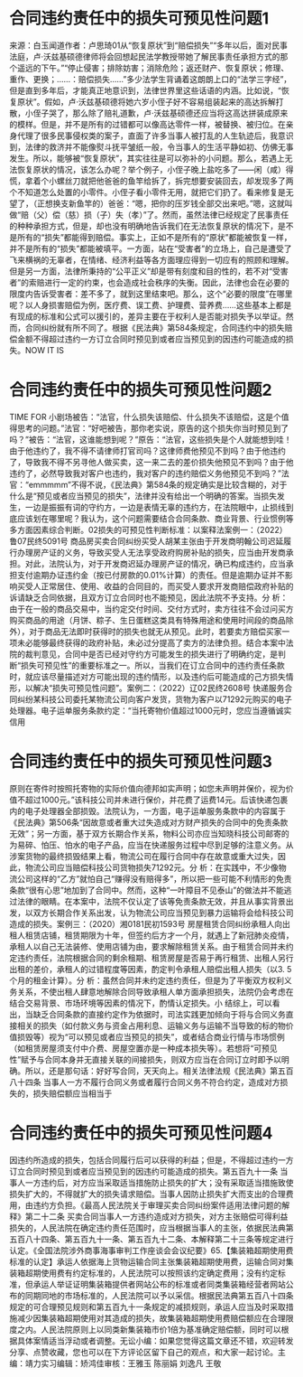 # 合同违约责任中的损失可预见性问题1

来源：白玉闻道作者：卢思琦01从“恢复原状”到“赔偿损失”“多年以后，面对民事法庭，卢·沃兹基硕德律师将会回想起民法学教授带她了解民事责任承担方式的那个遥远的下午。”“停止侵害；排除妨害；消除危险；返还财产、恢复原状；修理、重作、更换；……：赔偿损失……”多少法学生背诵着这朗朗上口的“法学三字经”，但是直到多年后，才能真正地意识到，法律世界里这些话语的内涵。比如说，“恢复原状”。假如，卢·沃兹基硕德将她六岁小侄子好不容易组装起来的高达拆解打散，小侄子哭了，那么除了赔礼道歉，卢·沃兹基硕德还应当将这高达拼装成原来的模样。但是，并不是所有的过错都可以像高达零件一样，被替换、被归位。在亲身代理了很多民事侵权类的案子，直面了许多当事人被打乱的人生轨迹后，我意识到，法律的救济并不能像熨斗抚平皱纸一般，令当事人的生活平静如初、仿佛无事发生。所以，能够被“恢复原状”，其实往往是可以弥补的小问题。那么，若遇上无法恢复原状的情况，该怎么办呢？举个例子，小侄子晚上盐吃多了——闲（咸）得慌，拿着个小螺丝刀就把他爸爸的鱼竿给拆了，拆完想要安装回去，却发现多了两个不知道怎么处置的小零件。小侄子看小零件无用，就把它们扔了。看来修复是无望了，（正想换支新鱼竿的）爸爸：“嗯，把你的压岁钱全部交出来吧。”嗯，这就叫做“赔（父）偿（慈）损（子）失（孝）”了。然而，虽然法律已经规定了民事责任的种种承担方式，但是，却也没有明确地告诉我们在无法恢复原状的情况下，是不是所有的“损失”都能得到赔偿。事实上，正如不是所有的“原状”都能被恢复一样，并不是所有的“损失”都能被填平。一方面，站在“受害者”的立场上，自己是遭受了飞来横祸的无辜者，在情绪、经济利益等各方面理应得到一切应有的照顾和理解。但是另一方面，法律所秉持的“公平正义”却是带有刻度和目的性的，若不对“受害者”的索赔进行一定的约束，也会造成社会秩序的失衡。因此，法律也会在必要的限度内告诉受害者：差不多了，就到这里结束吧。那么，这个“必要的限度”在哪里呢？以人身损害赔偿为例，医疗费、误工费、护理费、营养费……这些基本上都是有现成的标准和公式可以援引的，差异主要在于权利人是否能对损失予以举证。然而，合同纠纷就有所不同了。根据《民法典》第584条规定，合同违约中的损失赔偿金额不得超过违约一方订立合同时预见到或者应当预见到的因违约可能造成的损失。NOW IT IS

# 合同违约责任中的损失可预见性问题2

 TIME FOR 小剧场被告：“法官，什么损失该赔偿、什么损失不该赔偿，这是个值得思考的问题。”法官：“好吧被告，那你老实说，原告的这个损失你当时预见到了吗？”被告：“法官，这谁能想到呢？”原告：“法官，这些损失是个人就能想到哇！由于他违约了，我不得不请律师打官司吗？这律师费他预见不到吗？由于他违约了，导致我不得不另寻他人做买卖，这一来二去的差价损失他预见不到吗？由于他违约了，必然导致我对客户也违约，我对客户的违约赔偿义务他预见不到吗？”法官：“emmmmm”不得不说，《民法典》第584条的规定确实是比较含糊的，对于什么是“预见或者应当预见的损失”，法律并没有给出一个明确的答案。当损失发生，一边是振振有词的守约方，一边是表情无辜的违约方，在法院眼中，止损线到底应该划在哪里呢？我认为，这个问题需要结合合同条款、商业背景、行业惯例等多方面因素综合判断。02损失的可预见性判断标准：以案释法案例一：（2022）鲁07民终5091号 商品房买卖合同纠纷买受人胡某主张由于开发商明翰公司迟延履行办理房产证的义务，导致买受人无法享受政府购房补贴的损失，应当由开发商承担。对此，法院认为，对于开发商迟延办理房产证的情况，确已构成违约，应当承担支付逾期办证违约金（按已付房款的0.01%计算）的责任。但是逾期办证并不影响买受人正常居住、使用、收益的合同目的，而买受人要求开发商赔偿政府补贴的诉请缺乏合同依据，且双方订立合同时也不能预见，因此法院不予支持。分 析：由于在一般的商品交易中，当约定交付时间、交付方式时，卖方往往不会过问买方购买商品的用途（月饼、粽子、生日蛋糕这类具有特殊用途和使用时间段的商品除外），对于商品无法即时获得时的损失也就无从预见。此时，若要卖方赔偿买家一项未必能够最终获得的政府补贴，未必过分提高了卖方的法律负担。结合本案中法院的裁判意见，合同中是否已经对守约方可能发生的损失进行了明确约定，是判断“损失可预见性”的重要标准之一。所以，当我们在订立合同中的违约责任条款时，就应该尽量描述对方可能出现的违约情形，以及违约后可能造成的己方损失情形，以解决“损失可预见性问题”。案例二：（2022）辽02民终2608号 快递服务合同纠纷某科技公司委托某物流公司向客户发货，货物为客户以71292元购买的电子处理器。电子运单服务条款约定：“当托寄物价值超过1000元时，您应当遵循诚实信用

# 合同违约责任中的损失可预见性问题3

原则在寄件时按照托寄物的实际价值向德邦如实声明；如您未声明并保价，视为价值不超过1000元。”该科技公司并未进行保价，并花费了运费14元。后该快递包裹内的电子处理器全部损毁。法院认为，一方面，电子运单服务条款中的内容属于《民法典》第506条“因故意或者重大过失造成对方财产损失的合同中的免责条款无效”；另一方面，基于双方长期合作关系，物料公司亦应当知晓科技公司邮寄的为易碎、怕压、怕水的电子产品，应当在快递服务过程中尽到足够的注意义务。从涉案货物的最终损毁结果上看，物流公司在履行合同中存在故意或重大过失，因此，物流公司应当赔偿科技公司货物损失71292元。分 析：在实践中，不少像物流公司这样的“乙方”就怕自己“赚得没有赔得多”，所以把一些可能不利情形的免责条款“很有心思”地加到了合同中。然而，这种“一叶障目不见泰山”的做法并不能逃过法律的眼睛。在本案中，法院不仅认定了该等免责条款无效，并且从事实背景出发，以双方长期合作关系出发，认为物流公司应当预见到暴力运输将会给科技公司造成的损失。案例三：（2020）湘0181民初1593号 房屋租赁合同纠纷承租人向出租人租赁店铺，租赁期限为十年，但签约后方才一个月，就遇上了新冠肺炎疫情，承租人以自己无法装修、使用店铺为由，要求解除租赁关系。由于租赁合同并未约定违约责任，法院根据合同的剩余租期、租赁房屋是否易于再行租赁、出租人另行出租的差价，承租人的过错程度等因素，酌定判令承租人赔偿出租人损失（以3. 5个月的租金计算）。分 析：虽然合同并未约定违约责任，但是为了平衡双方权利义务关系，不使出租人肆意地解除合同导致承租人单方面承担损失，法院仍会考虑在结合交易背景、市场环境等因素的情况下，酌情认定损失。小 结综上，可以看出，当缺乏合同条款的直接约定作为依据时，司法实践更加倾向于将与合同义务直接相关的损失（如付款义务与资金占用利息、运输义务与运输不当导致的标的物价值损毁等）视为“可以预见或者应当预见的损失”，或者结合商业行情与市场惯例（如租赁房屋须支付中介费、房屋空置亦是一种成本损失等）。若想将“可预见性”赋予与合同本身并无直接关联的间接损失，则双方应当在合同订立时即予以明确。所以，还是那句话：好好写合同，天天向上。相关法律法规《民法典》第五百八十四条 当事人一方不履行合同义务或者履行合同义务不符合约定，造成对方损失的，损失赔偿额应当相当于

# 合同违约责任中的损失可预见性问题4

因违约所造成的损失，包括合同履行后可以获得的利益；但是，不得超过违约一方订立合同时预见到或者应当预见到的因违约可能造成的损失。第五百九十一条 当事人一方违约后，对方应当采取适当措施防止损失的扩大；没有采取适当措施致使损失扩大的，不得就扩大的损失请求赔偿。当事人因防止损失扩大而支出的合理费用，由违约方负担。《最高人民法院关于审理买卖合同纠纷案件适用法律问题的解释》第二十二条 买卖合同当事人一方违约造成对方损失，对方主张赔偿可得利益损失的，人民法院在确定违约责任范围时，应当根据当事人的主张，依据民法典第五百八十四条、第五百九十一条、第五百九十二条、本解释第二十三条等规定进行认定。《全国法院涉外商事海事审判工作座谈会会议纪要》65.【集装箱超期使用费标准的认定】承运人依据海上货物运输合同主张集装箱超期使用费，运输合同对集装箱超期使用费有约定标准的，人民法院可以按照该约定确定费用；没有约定标准，但承运人举证证明集装箱提供者网站公布的标准或者同类集装箱经营者网站公布的同期同地的市场标准的，人民法院可以予以采信。根据民法典第五百八十四条规定的可合理预见规则和第五百九十一条规定的减损规则，承运人应当及时采取措施减少因集装箱超期使用对其造成的损失，故集装箱超期使用费赔偿额应在合理限度之内。人民法院原则上以同类新集装箱市价1倍为基准确定赔偿额，同时可以根据具体案情适当浮动或者调整。无讼小编：如果您觉得这篇文章还不错，欢迎转发分享、点赞收藏，您也可以在下方评论区留下自己的观点，和大家一起讨论。主编：靖力实习编辑：矫鸿佳审核：王雅玉 陈丽娟 刘逸凡 王敬

